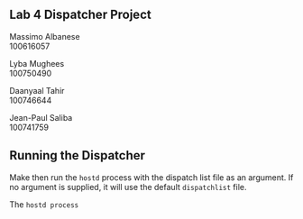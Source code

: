 Lab 4 Dispatcher Project
----------------------------------------

Massimo Albanese<br>
100616057<br>

Lyba Mughees <br>
100750490<br>

Daanyaal Tahir<br>
100746644<br>

Jean-Paul Saliba <br>
100741759<br>


Running the Dispatcher
----------------------------------------

Make then run the `hostd` process with the dispatch list file as an argument.
If no argument is supplied, it will use the default `dispatchlist` file.

The `hostd process `